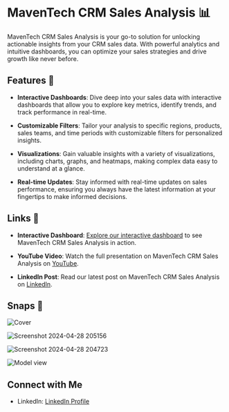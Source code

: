 # MavenTech CRM Sales Analysis 📊

MavenTech CRM Sales Analysis is your go-to solution for unlocking actionable insights from your CRM sales data. With powerful analytics and intuitive dashboards, you can optimize your sales strategies and drive growth like never before.

## Features 🚀

- **Interactive Dashboards**: Dive deep into your sales data with interactive dashboards that allow you to explore key metrics, identify trends, and track performance in real-time.

- **Customizable Filters**: Tailor your analysis to specific regions, products, sales teams, and time periods with customizable filters for personalized insights.

- **Visualizations**: Gain valuable insights with a variety of visualizations, including charts, graphs, and heatmaps, making complex data easy to understand at a glance.

- **Real-time Updates**: Stay informed with real-time updates on sales performance, ensuring you always have the latest information at your fingertips to make informed decisions.

## Links 🔗

- **Interactive Dashboard**: [Explore our interactive dashboard](https://app.powerbi.com/view?r=eyJrIjoiODFkNWU3MzYtNGQ0OS00YzQ1LWI5NGItZjE2MmZkY2EzNjgwIiwidCI6ImRmODY3OWNkLWE4MGUtNDVkOC05OWFjLWM4M2VkN2ZmOTVhMCJ9) to see MavenTech CRM Sales Analysis in action.
  
- **YouTube Video**: Watch the full presentation on MavenTech CRM Sales Analysis on [YouTube](https://www.youtube.com/watch?v=tqFpZWV4DWo).

- **LinkedIn Post**: Read our latest post on MavenTech CRM Sales Analysis on [LinkedIn](https://www.linkedin.com/posts/amit-sharma-294642251_crm-salesanalysis-dataanalytics-activity-7190660864495017984-Nn0q?utm_source=share&utm_medium=member_desktop).

## Snaps 📸 

![Cover](https://github.com/AmitOmjeeSharma/MavenTech-CRM-Sales-Analysis/assets/124283889/16e5b4a4-71c2-4335-9ae9-21d458394c73)

![Screenshot 2024-04-28 205156](https://github.com/AmitOmjeeSharma/MavenTech-CRM-Sales-Analysis/assets/124283889/460920e7-85f1-4618-a7a6-92316b135a90)

![Screenshot 2024-04-28 204723](https://github.com/AmitOmjeeSharma/MavenTech-CRM-Sales-Analysis/assets/124283889/464abac6-f549-49e5-b384-9042ac62d2d6)


![Model view](https://github.com/AmitOmjeeSharma/MavenTech-CRM-Sales-Analysis/assets/124283889/bcfd6f01-8fc2-4542-98b4-68f7784c88de)


## Connect with Me
- LinkedIn: [LinkedIn Profile](www.linkedin.com/in/amit-sharma-294642251)

